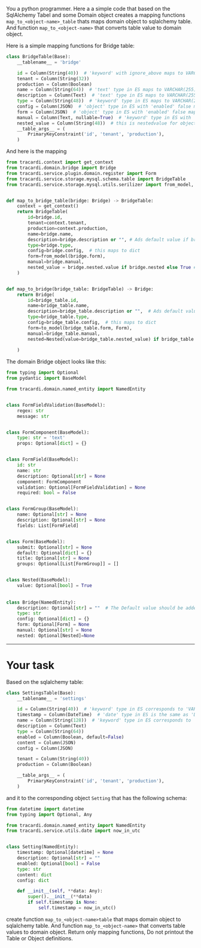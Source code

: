 You a python programmer. Here a a simple code that based on the SqlAlchemy Tabel and some Domain object creates a
mapping functions `map_to_<object-name>_table` thats maps domain object to sqlalchemy table. And function `map_to_<object-name>` that
converts table value to domain object.

Here is a simple mapping functions for Bridge table:

```python
class BridgeTable(Base):
    __tablename__ = 'bridge'

    id = Column(String(40))  # 'keyword' with ignore_above maps to VARCHAR with length
    tenant = Column(String(32))
    production = Column(Boolean)
    name = Column(String(64))  # 'text' type in ES maps to VARCHAR(255) in MySQL
    description = Column(Text)  # 'text' type in ES maps to VARCHAR(255) in MySQL
    type = Column(String(48))  # 'keyword' type in ES maps to VARCHAR(255) in MySQL
    config = Column(JSON)  # 'object' type in ES with 'enabled' false maps to JSON in MySQL
    form = Column(JSON)  # 'object' type in ES with 'enabled' false maps to JSON in MySQL
    manual = Column(Text, nullable=True)  # 'keyword' type in ES with 'index' false maps to VARCHAR(255) in MySQL
    nested_value = Column(String(48))  # this is nestedvalue for object nested
    __table_args__ = (
        PrimaryKeyConstraint('id', 'tenant', 'production'),
    )
```

And here is the mapping

```python
from tracardi.context import get_context
from tracardi.domain.bridge import Bridge
from tracardi.service.plugin.domain.register import Form
from tracardi.service.storage.mysql.schema.table import BridgeTable
from tracardi.service.storage.mysql.utils.serilizer import from_model, to_model


def map_to_bridge_table(bridge: Bridge) -> BridgeTable:
    context = get_context()
    return BridgeTable(
        id=bridge.id,
        tenant=context.tenant,
        production=context.production,
        name=bridge.name,
        description=bridge.description or "", # Ads default value if bridge.description not available
        type=bridge.type,
        config=bridge.config,  # this maps to dict
        form=from_model(bridge.form),
        manual=bridge.manual,
        nested_value = bridge.nested.value if bridge.nested else True # Ads default value if bridge.nested not available
    )


def map_to_bridge(bridge_table: BridgeTable) -> Bridge:
    return Bridge(
        id=bridge_table.id,
        name=bridge_table.name,
        description=bridge_table.description or "",  # Ads default value if bridge_table.description not available
        type=bridge_table.type,
        config=bridge_table.config,  # this maps to dict
        form=to_model(bridge_table.form, Form),
        manual=bridge_table.manual,
        nested=Nested(value=bridge_table.nested_value) if bridge_table.nested_value else None  # Ads default value
        
    )
```

The domain Bridge object looks like this:

```python
from typing import Optional
from pydantic import BaseModel

from tracardi.domain.named_entity import NamedEntity


class FormFieldValidation(BaseModel):
    regex: str
    message: str


class FormComponent(BaseModel):
    type: str = 'text'
    props: Optional[dict] = {}


class FormField(BaseModel):
    id: str
    name: str
    description: Optional[str] = None
    component: FormComponent
    validation: Optional[FormFieldValidation] = None
    required: bool = False


class FormGroup(BaseModel):
    name: Optional[str] = None
    description: Optional[str] = None
    fields: List[FormField]


class Form(BaseModel):
    submit: Optional[str] = None
    default: Optional[dict] = {}
    title: Optional[str] = None
    groups: Optional[List[FormGroup]] = []


class Nested(BaseModel):
    value: Optional[bool] = True
    
    
class Bridge(NamedEntity):
    description: Optional[str] = ""  # The Default value should be added to mapping if description not available
    type: str
    config: Optional[dict] = {}
    form: Optional[Form] = None
    manual: Optional[str] = None
    nested: Optional[Nested]=None
```
----

# Your task 

Based on the sqlalchemy table:

```python
class SettingsTable(Base):
    __tablename__ = 'settings'

    id = Column(String(40))  # 'keyword' type in ES corresponds to 'VARCHAR' in MySQL, with ignore_above
    timestamp = Column(DateTime)  # 'date' type in ES is the same as 'DATETIME' in MySQL
    name = Column(String(128))  # 'keyword' type in ES corresponds to 'VARCHAR' in MySQL, default length 255
    description = Column(Text)  
    type = Column(String(64)) 
    enabled = Column(Boolean, default=False) 
    content = Column(JSON) 
    config = Column(JSON) 

    tenant = Column(String(40))
    production = Column(Boolean)

    __table_args__ = (
        PrimaryKeyConstraint('id', 'tenant', 'production'),
    )
```

and it to the corresponding object `Setting` that has the following schema:

```python
from datetime import datetime
from typing import Optional, Any

from tracardi.domain.named_entity import NamedEntity
from tracardi.service.utils.date import now_in_utc


class Setting(NamedEntity):
    timestamp: Optional[datetime] = None
    description: Optional[str] = ""
    enabled: Optional[bool] = False
    type: str
    content: dict
    config: dict

    def __init__(self, **data: Any):
        super().__init__(**data)
        if self.timestamp is None:
            self.timestamp = now_in_utc()

```

create function `map_to_<object-name>table` that maps domain object to sqlalchemy table. And function `map_to_<object-name>` that
converts table values to domain object. Return only mapping functions, Do not printout the Table or Object definitions. 